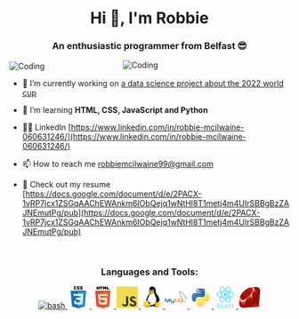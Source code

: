 <h1 align="center">Hi 👋, I'm Robbie</h1>
<h3 align="center">An enthusiastic programmer from Belfast 😎</h3>
<img align="center" alt="Coding" width="200" src="https://media3.giphy.com/media/v1.Y2lkPTc5MGI3NjExMXdhZ211NTkzOGUyOG94ZGZwaXE4dTdnOTd4YTRyaW96c2plOXJ2dCZlcD12MV9pbnRlcm5hbF9naWZfYnlfaWQmY3Q9cw/eSwvmQHi0j9Ve3gaUb/giphy.gif">
<img align="right" alt="Coding" width="300" src="https://cdn.pixabay.com/animation/2022/12/10/02/37/02-37-06-545_512.gif">

- 🔭 I’m currently working on [a data science project about the 2022 world cup](https://github.com/robbiemcilwaine/data-science-project)

- 🌱 I’m learning **HTML, CSS, JavaScript and Python**

- 👨‍💻 LinkedIn [https://www.linkedin.com/in/robbie-mcilwaine-060631246/](https://www.linkedin.com/in/robbie-mcilwaine-060631246/)

- 📫 How to reach me robbiemcilwaine99@gmail.com

- 📄 Check out my resume [https://docs.google.com/document/d/e/2PACX-1vRP7jcx1ZSGqAAChEWAnkm6IObQejq1wNtHl8T1metj4m4UIrSBBgBzZAJNEmutPg/pub](https://docs.google.com/document/d/e/2PACX-1vRP7jcx1ZSGqAAChEWAnkm6IObQejq1wNtHl8T1metj4m4UIrSBBgBzZAJNEmutPg/pub)


<br>

<h3 align="center">Languages and Tools:</h3>
<p align="center"> <a href="https://www.gnu.org/software/bash/" target="_blank" rel="noreferrer"> <img src="https://www.vectorlogo.zone/logos/gnu_bash/gnu_bash-icon.svg" alt="bash" width="40" height="40"/> </a> <a href="https://www.w3schools.com/css/" target="_blank" rel="noreferrer"> <img src="https://raw.githubusercontent.com/devicons/devicon/master/icons/css3/css3-original-wordmark.svg" alt="css3" width="40" height="40"/> </a> <a href="https://www.w3.org/html/" target="_blank" rel="noreferrer"> <img src="https://raw.githubusercontent.com/devicons/devicon/master/icons/html5/html5-original-wordmark.svg" alt="html5" width="40" height="40"/> </a> <a href="https://developer.mozilla.org/en-US/docs/Web/JavaScript" target="_blank" rel="noreferrer"> <img src="https://raw.githubusercontent.com/devicons/devicon/master/icons/javascript/javascript-original.svg" alt="javascript" width="40" height="40"/> </a> <a href="https://www.linux.org/" target="_blank" rel="noreferrer"> <img src="https://raw.githubusercontent.com/devicons/devicon/master/icons/linux/linux-original.svg" alt="linux" width="40" height="40"/> </a> <a href="https://www.mysql.com/" target="_blank" rel="noreferrer"> <img src="https://raw.githubusercontent.com/devicons/devicon/master/icons/mysql/mysql-original-wordmark.svg" alt="mysql" width="40" height="40"/> </a> <a href="https://www.python.org" target="_blank" rel="noreferrer"> <img src="https://raw.githubusercontent.com/devicons/devicon/master/icons/python/python-original.svg" alt="python" width="40" height="40"/> </a> <a href="https://reactjs.org/" target="_blank" rel="noreferrer"> <img src="https://raw.githubusercontent.com/devicons/devicon/master/icons/react/react-original-wordmark.svg" alt="react" width="40" height="40"/> </a> <a href="https://www.ruby-lang.org/en/" target="_blank" rel="noreferrer"> <img src="https://raw.githubusercontent.com/devicons/devicon/master/icons/ruby/ruby-original.svg" alt="ruby" width="40" height="40"/> </a> </p>
